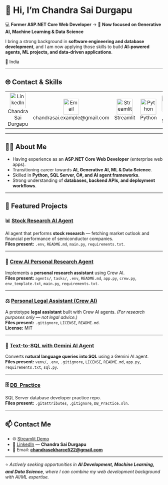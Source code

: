 # 👋 Hi, I’m Chandra Sai Durgapu

💻 **Former ASP.NET Core Web Developer** → 🚀 **Now focused on Generative AI, Machine Learning & Data Science**

I bring a strong background in **software engineering and database development**, and I am now applying those skills to build **AI-powered agents, ML projects, and data-driven applications**.

📍 India  

---

## 🌐 Contact & Skills

<table>
  <tr>
    <!-- Contact -->
    <td align="center">
      <a href="https://www.linkedin.com/in/chandra-d-3b821334a" target="_blank">
        <img src="https://cdn.jsdelivr.net/gh/simple-icons/simple-icons/icons/linkedin.svg" alt="LinkedIn" width="50" height="50"/>
      </a>
      <br>Chandra Sai Durgapu
    </td>
    <td align="center">
      <a href="mailto:chandrasai.example@gmail.com">
        <img src="https://cdn.jsdelivr.net/gh/simple-icons/simple-icons/icons/gmail.svg" alt="Email" width="50" height="50"/>
      </a>
      <br>chandrasai.example@gmail.com
    </td>
    <td align="center">
      <a href="https://personal-budget-tracker.streamlit.app/" target="_blank">
        <img src="https://cdn.jsdelivr.net/gh/simple-icons/simple-icons/icons/streamlit.svg" alt="Streamlit" width="50" height="50"/>
      </a>
      <br>Streamlit
    </td>
    <!-- Skills -->
    <td align="center">
      <a href="https://www.python.org/">
        <img src="https://cdn.jsdelivr.net/gh/simple-icons/simple-icons/icons/python.svg" alt="Python" width="50" height="50"/>
      </a>
      <br>Python
    </td>
    <td align="center">
      <a href="https://learn.microsoft.com/en-us/sql/sql-server/" target="_blank">
        <img src="https://cdn.jsdelivr.net/gh/simple-icons/simple-icons/icons/microsoftsqlserver.svg" alt="SQL Server" width="50" height="50"/>
      </a>
      <br>SQL Server
    </td>
    <td align="center">
      <a href="https://learn.microsoft.com/en-us/dotnet/csharp/">
        <img src="https://cdn.jsdelivr.net/gh/simple-icons/simple-icons/icons/csharp.svg" alt="C#" width="50" height="50"/>
      </a>
      <br>C#
    </td>
    <td align="center">
      <a href="https://www.tensorflow.org/">
        <img src="https://cdn.jsdelivr.net/gh/simple-icons/simple-icons/icons/tensorflow.svg" alt="Machine Learning" width="50" height="50"/>
      </a>
      <br>ML
    </td>
    <td align="center">
      <a href="https://www.docker.com/">
        <img src="https://cdn.jsdelivr.net/gh/simple-icons/simple-icons/icons/docker.svg" alt="Docker" width="50" height="50"/>
      </a>
      <br>Docker
    </td>
    <td align="center">
      <a href="https://git-scm.com/">
        <img src="https://cdn.jsdelivr.net/gh/simple-icons/simple-icons/icons/git.svg" alt="Git" width="50" height="50"/>
      </a>
      <br>Git
    </td>
  </tr>
</table>

---

## 🧑‍💻 About Me

- Having experience as an **ASP.NET Core Web Developer** (enterprise web apps).  
- Transitioning career towards **AI, Generative AI, ML & Data Science**.  
- Skilled in **Python, SQL Server, C#, and AI agent frameworks**.  
- Strong understanding of **databases, backend APIs, and deployment workflows**.  

---

## 🚀 Featured Projects

### 📊 [Stock Research AI Agent](https://github.com/chandrasai-Durgapu/Stock-Research-Agno-ai-agent-AI-agent-)
AI agent that performs **stock research** — fetching market outlook and financial performance of semiconductor companies.  
**Files present:** `.env`, `README.md`, `main.py`, `requirements.txt`.

---

### 🤖 [Crew AI Personal Research Agent](https://github.com/chandrasai-Durgapu/crew-ai-personal-research-agent-AI-agent-)
Implements a **personal research assistant** using Crew AI.  
**Files present:** `agents/`, `tasks/`, `.env`, `README.md`, `app.py`, `crew.py`, `env_template.txt`, `main.py`, `requirements.txt`.

---

### ⚖️ [Personal Legal Assistant (Crew AI)](https://github.com/chandrasai-Durgapu/Personal-Legal-Assistant-using-Crew-AI)
A prototype **legal assistant** built with Crew AI agents. *(For research purposes only — not legal advice.)*  
**Files present:** `.gitignore`, `LICENSE`, `README.md`.  
**License:** MIT

---

### 🔎 [Text-to-SQL with Gemini AI Agent](https://github.com/chandrasai-Durgapu/text-to-sql-using-gemini-ai-agent)
Converts **natural language queries into SQL** using a Gemini AI agent.  
**Files present:** `venv/`, `.env`, `.gitignore`, `LICENSE`, `README.md`, `app.py`, `requirements.txt`, `sql.py`.

---

### 🗄️ [DB_Practice](https://github.com/chandrasai-Durgapu/DB_Practice)
SQL Server database developer practice repo.  
**Files present:** `.gitattributes`, `.gitignore`, `DB_Practice.sln`.

---

## 📫 Contact Me

- 🌐 [Streamlit Demo](https://personal-budget-tracker.streamlit.app/)  
- 💼 [LinkedIn](https://www.linkedin.com/in/chandra-d-3b821334a) — **Chandra Sai Durgapu**  
- 📧 Email: **chandrasekharce522@gmail.com**  

---

⭐️ *Actively seeking opportunities in **AI Development, Machine Learning, and Data Science**, where I can combine my web development background with AI/ML expertise.*

